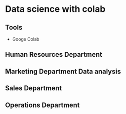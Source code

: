 # Data science with colab 

## Tools
+ Googe Colab

## Human Resources Department

## Marketing Department Data analysis

## Sales Department

## Operations Department